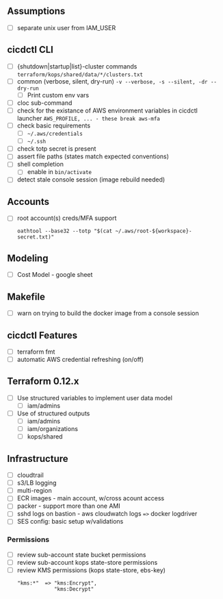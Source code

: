 ## Assumptions
- [ ] separate unix user from IAM_USER

## cicdctl CLI
- [ ] {shutdown|startup|list}-cluster commands
  `terraform/kops/shared/data/*/clusters.txt`
- [ ] common (verbose, silent, dry-run)
  `-v --verbose, -s --silent, -dr --dry-run`
  - [ ] Print custom env vars
- [ ] cloc sub-command
- [ ] check for the existance of AWS environment variables in cicdctl launcher
  `AWS_PROFILE, ... - these break aws-mfa`
- [ ] check basic requirements
  - [ ] `~/.aws/credentials`
  - [ ] `~/.ssh`
- [ ] check totp secret is present
- [ ] assert file paths (states match expected conventions)
- [ ] shell completion
  - [ ] enable in `bin/activate`
- [ ] detect stale console session (image rebuild needed)

## Accounts
- [ ] root account(s) creds/MFA support
  ```
  oathtool --base32 --totp "$(cat ~/.aws/root-${workspace}-secret.txt)"
  ```

## Modeling
- [ ] Cost Model - google sheet

## Makefile
- [ ] warn on trying to build the docker image from a console session

## cicdctl Features
- [ ] terraform fmt
- [ ] automatic AWS credential refreshing (on/off)

## Terraform 0.12.x
- [ ] Use structured variables to implement user data model
  - [ ] iam/admins
- [ ] Use of structured outputs
  - [ ] iam/admins
  - [ ] iam/organizations
  - [ ] kops/shared

## Infrastructure
- [ ] cloudtrail
- [ ] s3/LB logging
- [ ] multi-region
- [ ] ECR images - main account, w/cross acount access
- [ ] packer - support more than one AMI
- [ ] sshd logs on bastion - aws cloudwatch logs `=>` docker logdriver
- [ ] SES config: basic setup w/validations

### Permissions
- [ ] review sub-account state bucket permissions
- [ ] review sub-account kops state-store permissions
- [ ] review KMS permissions (kops state-store, ebs-key)
  ```
  "kms:*"  => "kms:Encrypt",
              "kms:Decrypt"
  ```
